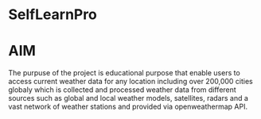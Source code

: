 # SelfLearnPro
# AIM
The purpuse of the project is educational purpose that enable users to access current weather data for any location including over 200,000 cities globaly which is collected and processed weather data from different sources such as global and local weather models, satellites, radars and a vast network of weather stations and provided via openweathermap API. 
